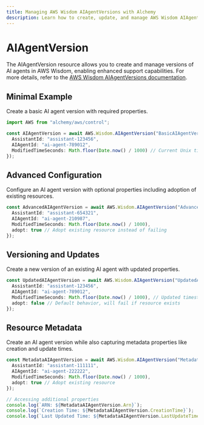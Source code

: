 ```yaml
---
title: Managing AWS Wisdom AIAgentVersions with Alchemy
description: Learn how to create, update, and manage AWS Wisdom AIAgentVersions using Alchemy Cloud Control.
---
```


# AIAgentVersion

The AIAgentVersion resource allows you to create and manage versions of AI agents in AWS Wisdom, enabling enhanced support capabilities. For more details, refer to the [AWS Wisdom AIAgentVersions documentation](https://docs.aws.amazon.com/wisdom/latest/userguide/).

## Minimal Example

Create a basic AI agent version with required properties.

```ts
import AWS from "alchemy/aws/control";

const AIAgentVersion = await AWS.Wisdom.AIAgentVersion("BasicAIAgentVersion", {
  AssistantId: "assistant-123456",
  AIAgentId: "ai-agent-789012",
  ModifiedTimeSeconds: Math.floor(Date.now() / 1000) // Current Unix time
});
```

## Advanced Configuration

Configure an AI agent version with optional properties including adoption of existing resources.

```ts
const AdvancedAIAgentVersion = await AWS.Wisdom.AIAgentVersion("AdvancedAIAgentVersion", {
  AssistantId: "assistant-654321",
  AIAgentId: "ai-agent-210987",
  ModifiedTimeSeconds: Math.floor(Date.now() / 1000),
  adopt: true // Adopt existing resource instead of failing
});
```

## Versioning and Updates

Create a new version of an existing AI agent with updated properties.

```ts
const UpdatedAIAgentVersion = await AWS.Wisdom.AIAgentVersion("UpdatedAIAgentVersion", {
  AssistantId: "assistant-123456",
  AIAgentId: "ai-agent-789012",
  ModifiedTimeSeconds: Math.floor(Date.now() / 1000), // Updated timestamp
  adopt: false // Default behavior, will fail if resource exists
});
```

## Resource Metadata

Create an AI agent version while also capturing metadata properties like creation and update times.

```ts
const MetadataAIAgentVersion = await AWS.Wisdom.AIAgentVersion("MetadataAIAgentVersion", {
  AssistantId: "assistant-111111",
  AIAgentId: "ai-agent-222222",
  ModifiedTimeSeconds: Math.floor(Date.now() / 1000),
  adopt: true // Adopt existing resource
});

// Accessing additional properties
console.log(`ARN: ${MetadataAIAgentVersion.Arn}`);
console.log(`Creation Time: ${MetadataAIAgentVersion.CreationTime}`);
console.log(`Last Updated Time: ${MetadataAIAgentVersion.LastUpdateTime}`);
```